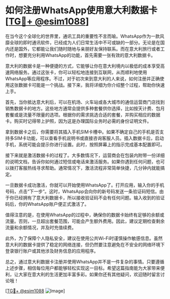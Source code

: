 # 如何注册WhatsApp使用意大利数据卡 [[TG💪+ @esim1088](https://t.me/s/esim1088)]

在当今这个全球化的世界里，通讯工具的重要性不言而喻。WhatsApp作为一款风靡全球的即时通讯软件，已经成为人们日常生活中不可或缺的一部分。无论是在国内还是国外，它都能让我们随时随地与亲朋好友保持联系。而在意大利旅行或者工作时，想要充分利用WhatsApp的功能，首先需要一张有效的意大利数据卡。

意大利的数据卡是一种便捷的方式，它能够让你在意大利境内以极低的成本享受高速网络服务。通过这张卡，你可以轻松地连接到互联网，从而顺利地使用WhatsApp等应用程序。不过，对于初次来到意大利的人来说，如何注册并正确使用这张数据卡可能是一个挑战。接下来，我将详细为你介绍整个过程，帮助你快速上手。

首先，当你抵达意大利后，可以在机场、火车站或各大城市的通信运营商门店找到销售数据卡的地方。这些地方通常会提供多种套餐供你选择，比如按天计费、包月套餐或是流量不限量的选项。根据你的需求挑选合适的套餐，并购买相应的数据卡。购买时记得带上护照，因为这是办理国际业务时必需的身份证明文件。

拿到数据卡之后，你需要将其插入手机SIM卡槽中。如果不确定自己的手机是否支持多SIM卡功能，可以查看手机说明书或直接咨询客服人员。插入数据卡后，启动手机，系统可能会提示你进行设置。此时，按照屏幕上的指示完成基本配置即可。

接下来就是激活数据卡的过程了。大多数情况下，运营商会在包装内附带一份详细的说明文档，告诉你如何通过短信或电话来激活服务。如果你遇到任何问题，也可以拨打客服热线寻求帮助。通常情况下，激活流程非常简单快捷，几分钟内就能搞定。

一旦数据卡成功激活，你就可以开始使用WhatsApp了。打开应用，输入你的手机号码，点击“下一步”。这时，WhatsApp会向你的新号码发送一条验证码短信。由于你已经拥有了意大利数据卡，所以接收验证码不会有任何问题。输入收到的验证码后，你的WhatsApp账户便正式激活了。

值得注意的是，在使用WhatsApp的过程中，确保你的数据卡始终有足够的余额或流量。否则，一旦超出套餐范围，可能会产生额外费用。因此，建议定期检查剩余流量和余额情况，并及时充值续费。

此外，为了保障个人隐私安全，建议在使用公共Wi-Fi时谨慎操作敏感信息。虽然意大利的数据卡提供了稳定的网络连接，但仍然要注意避免在不安全的网络环境下登录银行账户或其他涉及财务信息的应用程序。

总之，通过意大利数据卡注册并使用WhatsApp并不是一件复杂的事情。只要遵循上述步骤，相信每位用户都能够轻松实现这一目标。希望这篇指南能为大家带来便利，让大家在意大利的生活更加丰富多彩。如果你还有其他疑问，欢迎随时留言讨论哦！

[[TG💪+ @esim1088](https://t.me/s/esim1088) ![Image](https://i.postimg.cc/4NQfJmqS/Snipaste-2025-05-13-00-14-12.png)]
